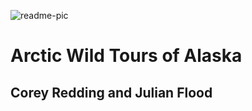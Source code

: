 ![readme-pic](https://user-images.githubusercontent.com/25654531/32676372-3ea4e776-c60f-11e7-8b97-54d352db72a5.png)
# Arctic Wild Tours of Alaska
## Corey Redding and Julian Flood
